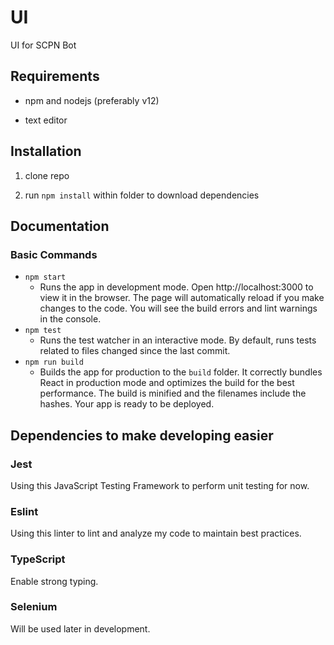 # UI

UI for SCPN Bot

## Requirements

- npm and nodejs (preferably v12)

- text editor

## Installation

1. clone repo

2. run `npm install` within folder to download dependencies

## Documentation

### Basic Commands

- `npm start`
  - Runs the app in development mode. Open http://localhost:3000 to view it in the browser. The page will automatically reload if you make changes to the code. You will see the build errors and lint warnings in the console.
- `npm test`
  - Runs the test watcher in an interactive mode. By default, runs tests related to files changed since the last commit.
- `npm run build`
  - Builds the app for production to the `build` folder. It correctly bundles React in production mode and optimizes the build for the best performance. The build is minified and the filenames include the hashes. Your app is ready to be deployed.

## Dependencies to make developing easier

### Jest

Using this JavaScript Testing Framework to perform unit testing for now.

### Eslint

Using this linter to lint and analyze my code to maintain best practices.

### TypeScript

Enable strong typing.

### Selenium

Will be used later in development.
